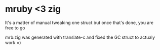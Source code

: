 # mruby <3 zig
It's a matter of manual tweaking one struct
but once that's done, you are free to go

mrb.zig was generated with translate-c and fixed the GC struct to actualy work =)

